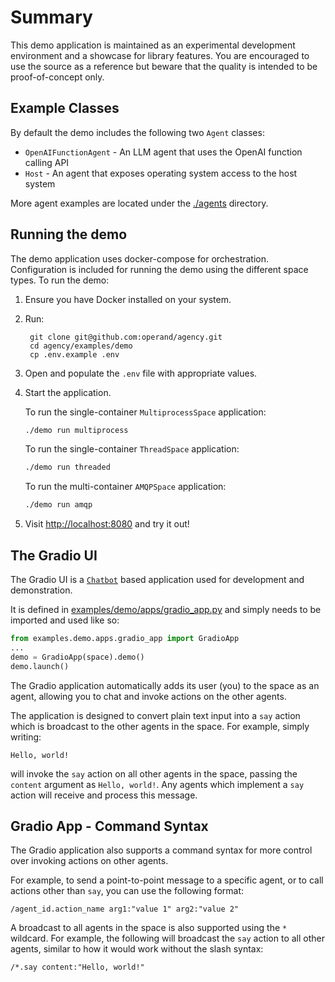 # Summary

This demo application is maintained as an experimental development environment
and a showcase for library features. You are encouraged to use the source as a
reference but beware that the quality is intended to be proof-of-concept only.


## Example Classes

By default the demo includes the following two `Agent` classes:

* `OpenAIFunctionAgent` - An LLM agent that uses the OpenAI function calling API
* `Host` - An agent that exposes operating system access to the host system

More agent examples are located under the [./agents](./agents/) directory.


## Running the demo

The demo application uses docker-compose for orchestration. Configuration is
included for running the demo using the different space types. To run the demo:

1. Ensure you have Docker installed on your system.

1. Run:

        git clone git@github.com:operand/agency.git
        cd agency/examples/demo
        cp .env.example .env

1. Open and populate the `.env` file with appropriate values.

1. Start the application.

      To run the single-container `MultiprocessSpace` application:
      ```sh
      ./demo run multiprocess
      ```

      To run the single-container `ThreadSpace` application:
      ```sh
      ./demo run threaded
      ```

      To run the multi-container `AMQPSpace` application:
      ```sh
      ./demo run amqp
      ```

1. Visit [http://localhost:8080](http://localhost:8080) and try it out!


## The Gradio UI

The Gradio UI is a [`Chatbot`](https://www.gradio.app/docs/chatbot) based
application used for development and demonstration.

It is defined in
[examples/demo/apps/gradio_app.py](https://github.com/operand/agency/tree/main/examples/demo/apps/gradio_app.py)
and simply needs to be imported and used like so:

```python
from examples.demo.apps.gradio_app import GradioApp
...
demo = GradioApp(space).demo()
demo.launch()
```

The Gradio application automatically adds its user (you) to the space as an
agent, allowing you to chat and invoke actions on the other agents.

The application is designed to convert plain text input into a `say` action
which is broadcast to the other agents in the space. For example, simply
writing:

```
Hello, world!
```

will invoke the `say` action on all other agents in the space, passing the
`content` argument as `Hello, world!`. Any agents which implement a `say` action
will receive and process this message.


## Gradio App - Command Syntax

The Gradio application also supports a command syntax for more control over
invoking actions on other agents.

For example, to send a point-to-point message to a specific agent, or to call
actions other than `say`, you can use the following format:

```
/agent_id.action_name arg1:"value 1" arg2:"value 2"
```

A broadcast to all agents in the space is also supported using the `*` wildcard.
For example, the following will broadcast the `say` action to all other agents,
similar to how it would work without the slash syntax:

```
/*.say content:"Hello, world!"
```
